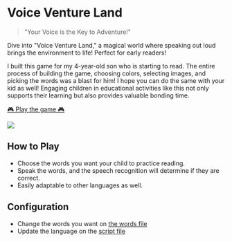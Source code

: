 # Voice Venture Land

> "Your Voice is the Key to Adventure!"

Dive into "Voice Venture Land," a magical world where speaking out loud brings the environment to life! 
Perfect for early readers!

I built this game for my 4-year-old son who is starting to read.
The entire process of building the game, choosing colors, selecting images, 
and picking the words was a blast for him! I hope you can do the same with your kid as well!
Engaging children in educational activities like this not only supports their learning 
but also provides valuable bonding time.

[🎮 Play the game 🎮](https://voice-venture-land.vercel.app/)


![](./screenshot.png)

## How to Play

- Choose the words you want your child to practice reading.
- Speak the words, and the speech recognition will determine if they are correct.
- Easily adaptable to other languages as well.


## Configuration

- Change the words you want on [the words file](./words.js)
- Update the language on the [script file](./script.js)
